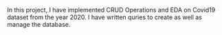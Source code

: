 In this project, I have implemented CRUD Operations and EDA on Covid19 dataset from the year 2020. I have written quries to create as well as manage the database.
